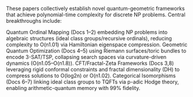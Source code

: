 These papers collectively establish novel quantum-geometric frameworks that achieve ​polynomial-time complexity​ for discrete NP problems. Central breakthroughs include:

​Quantum Ordinal Mapping​ (Docs 1–2) embedding NP problems into algebraic structures (ideal class groups/recursive ordinals), reducing complexity to O(n1.01) via Hamiltonian eigenspace compression.
​Geometric Quantum Optimization​ (Docs 4–5) using Riemann surfaces/toric bundles to encode 3-SAT/TSP, collapsing search spaces via curvature-driven dynamics (O(n1.05–O(n1.8)).
​CFT/Fractal-Zeta Frameworks​ (Docs 3,8) leveraging rigid conformal constraints and fractal dimensionality (DH) to compress solutions to O(log2n) or O(n1.02).
​Categorical Isomorphisms​ (Docs 6–7) linking ideal class groups to TQFTs via p-adic Hodge theory, enabling arithmetic-quantum memory with 99% fidelity.
